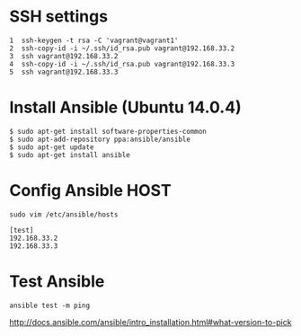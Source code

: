 # SSH settings
    1  ssh-keygen -t rsa -C 'vagrant@vagrant1'
    2  ssh-copy-id -i ~/.ssh/id_rsa.pub vagrant@192.168.33.2
    3  ssh vagrant@192.168.33.2
    4  ssh-copy-id -i ~/.ssh/id_rsa.pub vagrant@192.168.33.3
    5  ssh vagrant@192.168.33.3
# Install Ansible (Ubuntu 14.0.4) 
    $ sudo apt-get install software-properties-common
    $ sudo apt-add-repository ppa:ansible/ansible
    $ sudo apt-get update
    $ sudo apt-get install ansible
# Config Ansible HOST
    sudo vim /etc/ansible/hosts
    
    [test]
    192.168.33.2
    192.168.33.3
# Test Ansible
    ansible test -m ping

<http://docs.ansible.com/ansible/intro_installation.html#what-version-to-pick>



